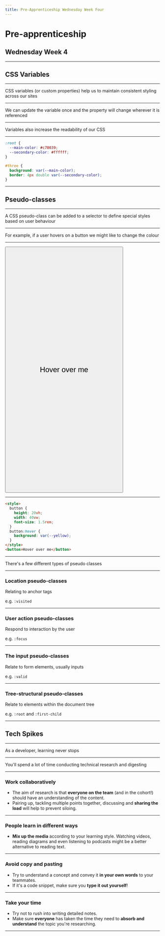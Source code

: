 ```yaml
---
title: Pre-Apprenticeship Wednesday Week Four
---
```


# Pre-apprenticeship

## Wednesday Week 4

---

## CSS Variables

---

CSS variables (or custom properties) help us to maintain consistent styling across our sites

---

We can update the variable once and the property will change wherever it is referenced

---

Variables also increase the readability of our CSS

---

```css
:root {
  --main-color: #c70039;
  --secondary-color: #ffffff;
}

#three {
  background: var(--main-color);
  border: 4px double var(--secondary-color);
}
```

---

## Pseudo-classes

---

A CSS pseudo-class can be added to a selector to define special styles based on user behaviour

---

For example, if a user hovers on a button we might like to change the colour

---

<style>

button{
    height: 20vh;
    width: 40vw;
    font-size: 1.5rem;
}
button:hover{
    background: var(--yellow);
}
</style>
<button>
    Hover over me
</button>

---

```html
<style>
  button {
    height: 20vh;
    width: 40vw;
    font-size: 1.5rem;
  }
  button:hover {
    background: var(--yellow);
  }
</style>
<button>Hover over me</button>
```

---

There's a few different types of pseudo classes

---

### Location pseudo-classes

Relating to anchor tags

e.g. `:visited`

---

### User action pseudo-classes

Respond to interaction by the user

e.g. `:focus`

---

### The input pseudo-classes

Relate to form elements, usually inputs

e.g. `:valid`

---

### Tree-structural pseudo-classes

Relate to elements within the document tree

e.g. `:root` and `:first-child`

---

## Tech Spikes

---

As a developer, learning never stops

---

You'll spend a lot of time conducting technical research and digesting

---

### Work collaboratively

- The aim of research is that **everyone on the team** (and in the cohort!) should have an understanding of the content.
- Pairing up, tackling multiple points together, discussing and **sharing the load** will help to prevent siloing.

---

### People learn in different ways

- **Mix up the media** according to your learning style. Watching videos, reading diagrams and even listening to podcasts might be a better alternative to reading text.

---

### Avoid copy and pasting

- Try to understand a concept and convey it **in your own words** to your teammates.
- If it's a code snippet, make sure you **type it out yourself**!

---

### Take your time

- Try not to rush into writing detailed notes.
- Make sure **everyone** has taken the time they need to **absorb and understand** the topic you're researching.

---

